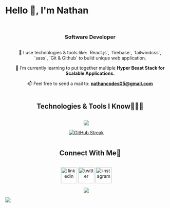 <!--h1 without bottom border-->
<h1 align="center" style="display: inline-block">Hello 👋, I'm Nathan</h1>
<div id="user-content-toc">
  <ul align="center">
    <summary><h3 style="display: inline-block">Software Developer </h2></summary>
  </ul>
</div>


<!--Intro start-->
<ul align="center">
🔭 I use technologies & tools like: `React.js`, `firebase`, `tailwindcss`, `sass`, `Git & Github` to build unique web application.

🌱 I’m currently learning to put together multiple **Hyper Beast Stack for Scalable Applications.**

📫 Feel free to send a mail to: **nathancodes05@gmail.com**
</ul>
<!--Intro end-->

<!--h1 without bottom border-->
<div id="user-content-toc">
  <ul align="center">
    <summary><h2 style="display: inline-block">Technologies & Tools I Know👨🏻‍💻</h2></summary>
  </ul>
</div>
<!--tech stack icons-->
<p align="center">
  <a align="center" href="https://skillicons.dev">
    <img src="https://skillicons.dev/icons?i=git,scss,github,js,react,tailwind,stackoverflow,firebase,vscode&perline=14" />
  </a>
</p>

<div align="center">
  
[![GitHub Streak](https://github-readme-streak-stats.herokuapp.com?user=joeCodes05&theme=darcula&hide_border=true&date_format=M%20j%5B%2C%20Y%5D)](https://git.io/streak-stats)

</div>

<!-- Connect with me -->
<!--h2 without bottom border-->
<div id="user-content-toc">
  <ul align="center">
    <summary><h2 style="display: inline-block">Connect With Me🤝</h2></summary>
  </ul>
</div>


<!--icons and links-->
<p align="center">
<a href="[https://www.linkedin.com/in/1010nishant/](https://www.linkedin.com/in/nathaniel-joseph-8b172a291/)" target="blank"><img align="center" src="https://user-images.githubusercontent.com/88904952/234979284-68c11d7f-1acc-4f0c-ac78-044e1037d7b0.png" alt="linkedin" height="50" width="50" /></a>
<a href="[https://twitter.com/1010nishant](https://twitter.com/nathanCodes05)" target="blank"><img align="center" src="https://user-images.githubusercontent.com/88904952/234980676-61bfb021-ecc8-48f7-88e6-34c1b06c4a58.png" alt="twitter" height="50" width="50" /></a> 
<a href="[https://www.instagram.com/nishant.jangir.1010/](https://www.instagram.com/nathancodes05/)" target="blank"><img align="center" src="https://user-images.githubusercontent.com/88904952/234981169-2dd1e58f-4b7e-468c-8213-034ba62156c3.png" alt="instagram" height="50" width="50" /></a>
  
</p>



<!--profile visit count-->
<div align="center">
  
[![](https://visitcount.itsvg.in/api?id=joeCodes05&icon=3&color=6)](https://visitcount.itsvg.in)
  
</div>

<!--horizontal divider(gradiant)-->
<img src="https://user-images.githubusercontent.com/73097560/115834477-dbab4500-a447-11eb-908a-139a6edaec5c.gif">
